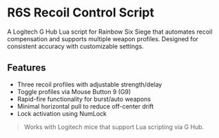# R6S Recoil Control Script

A Logitech G Hub Lua script for Rainbow Six Siege that automates recoil compensation and supports multiple weapon profiles. Designed for consistent accuracy with customizable settings.

## Features
- Three recoil profiles with adjustable strength/delay
- Toggle profiles via Mouse Button 9 (G9)
- Rapid-fire functionality for burst/auto weapons
- Minimal horizontal pull to reduce off-center drift
- Lock activation using NumLock

> Works with Logitech mice that support Lua scripting via G Hub.
